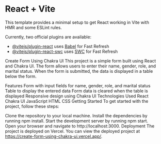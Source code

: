 # React + Vite

This template provides a minimal setup to get React working in Vite with HMR and some ESLint rules.

Currently, two official plugins are available:

- [@vitejs/plugin-react](https://github.com/vitejs/vite-plugin-react/blob/main/packages/plugin-react/README.md) uses [Babel](https://babeljs.io/) for Fast Refresh
- [@vitejs/plugin-react-swc](https://github.com/vitejs/vite-plugin-react-swc) uses [SWC](https://swc.rs/) for Fast Refresh


Create Form Using Chakra UI
This project is a simple form built using React and Chakra UI. The form allows users to enter their name, gender, role, and marital status. When the form is submitted, the data is displayed in a table below the form.

Features
Form with input fields for name, gender, role, and marital status
Table to display the entered data
Form data is cleared when the table is displayed
Responsive design using Chakra UI
Technologies Used
React
Chakra UI
JavaScript
HTML
CSS
Getting Started
To get started with the project, follow these steps:

Clone the repository to your local machine.
Install the dependencies by running npm install.
Start the development server by running npm start.
Open your browser and navigate to http://localhost:3000.
Deployment
The project is deployed on Vercel. You can view the deployed project at https://create-form-using-chakra-ui.vercel.app/.
